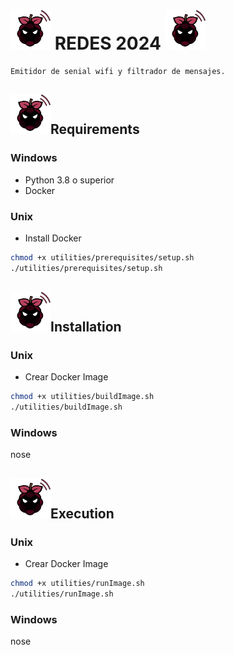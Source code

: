 # <img src="assets/img/logo.png" alt="raspe logo" width="64"/> REDES 2024 <img src="assets/img/logo.png" alt="raspe logo" width="64"/>
    Emitidor de senial wifi y filtrador de mensajes.

## <img src="assets/img/logo.png" alt="raspe logo" width="64"/>Requirements

### Windows
- Python 3.8 o superior
- Docker

### Unix
- Install Docker
```bash
chmod +x utilities/prerequisites/setup.sh
./utilities/prerequisites/setup.sh
```


## <img src="assets/img/logo.png" alt="raspe logo" width="64"/>Installation

### Unix

- Crear Docker Image
```bash
chmod +x utilities/buildImage.sh
./utilities/buildImage.sh
```

### Windows

nose

## <img src="assets/img/logo.png" alt="raspe logo" width="64"/>Execution

### Unix

- Crear Docker Image
```bash
chmod +x utilities/runImage.sh
./utilities/runImage.sh
```

### Windows

nose